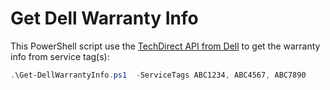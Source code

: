 # Get Dell Warranty Info

This PowerShell script use the [TechDirect API from Dell](https://techdirect.dell.com/Portal) to get the warranty info from service tag(s):

```powershell
.\Get-DellWarrantyInfo.ps1  -ServiceTags ABC1234, ABC4567, ABC7890
```